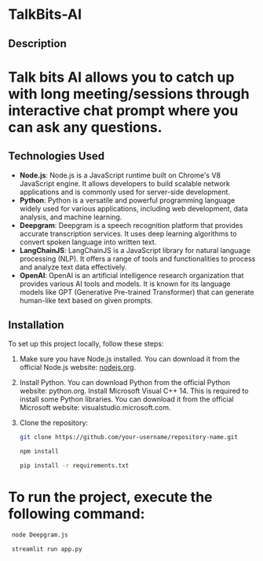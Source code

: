 # TalkBits-AI

## Description
# Talk bits AI allows you to catch up with long meeting/sessions through interactive chat prompt where you can ask any questions.
## Technologies Used

- **Node.js**: Node.js is a JavaScript runtime built on Chrome's V8 JavaScript engine. It allows developers to build scalable network applications and is commonly used for server-side development.
- **Python**: Python is a versatile and powerful programming language widely used for various applications, including web development, data analysis, and machine learning.
- **Deepgram**: Deepgram is a speech recognition platform that provides accurate transcription services. It uses deep learning algorithms to convert spoken language into written text.
- **LangChainJS**: LangChainJS is a JavaScript library for natural language processing (NLP). It offers a range of tools and functionalities to process and analyze text data effectively.
- **OpenAI**: OpenAI is an artificial intelligence research organization that provides various AI tools and models. It is known for its language models like GPT (Generative Pre-trained Transformer) that can generate human-like text based on given prompts.

## Installation

To set up this project locally, follow these steps:

1. Make sure you have Node.js installed. You can download it from the official Node.js website: [nodejs.org](https://nodejs.org).

2. Install Python. You can download Python from the official Python website: python.org.
Install Microsoft Visual C++ 14. This is required to install some Python libraries. You can download it from the official Microsoft website: visualstudio.microsoft.com.

3. Clone the repository:

   ```bash
   git clone https://github.com/your-username/repository-name.git

   npm install

   pip install -r requirements.txt
    ```
# To run the project, execute the following command:

   ```bash
    node Deepgram.js

    streamlit run app.py
